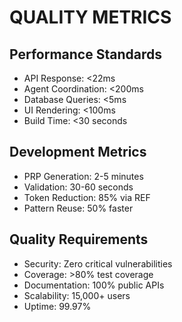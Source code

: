 # QUALITY METRICS

## Performance Standards
- API Response: <22ms
- Agent Coordination: <200ms  
- Database Queries: <5ms
- UI Rendering: <100ms
- Build Time: <30 seconds

## Development Metrics
- PRP Generation: 2-5 minutes
- Validation: 30-60 seconds
- Token Reduction: 85% via REF
- Pattern Reuse: 50% faster

## Quality Requirements
- Security: Zero critical vulnerabilities
- Coverage: >80% test coverage
- Documentation: 100% public APIs
- Scalability: 15,000+ users
- Uptime: 99.97%